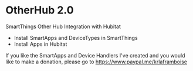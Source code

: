 # OtherHub 2.0
SmartThings Other Hub Integration with Hubitat

* Install SmartApps and DeviceTypes in SmartThings
* Install Apps in Hubitat

If you like the SmartApps and Device Handlers I've created and you would like to make a donation, please go to https://www.paypal.me/krlaframboise
